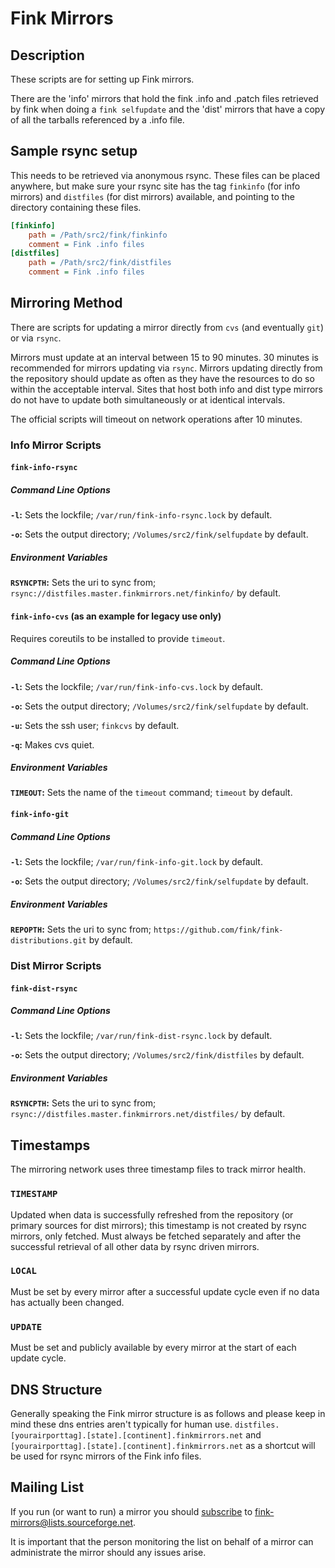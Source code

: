 # Fink Mirrors

## Description

These scripts are for setting up Fink mirrors.

There are the 'info' mirrors that hold the fink .info and .patch files retrieved by fink when doing a `fink selfupdate` and the 'dist' mirrors that have a copy of all the tarballs referenced by a .info file.

## Sample rsync setup

This needs to be retrieved via anonymous rsync. These files can be placed anywhere, but make sure your rsync site has the tag `finkinfo` (for info mirrors) and `distfiles` (for dist mirrors) available, and pointing to the directory containing these files.

```ini
[finkinfo]
	path = /Path/src2/fink/finkinfo
	comment = Fink .info files
[distfiles]
	path = /Path/src2/fink/distfiles
	comment = Fink .info files
```

## Mirroring Method

There are scripts for updating a mirror directly from `cvs` (and eventually `git`) or via `rsync`.

Mirrors must update at an interval between 15 to 90 minutes.
30 minutes is recommended for mirrors updating via `rsync`.
Mirrors updating directly from the repository should update as often as they have the resources to do so within the acceptable interval.
Sites that host both info and dist type mirrors do not have to update both simultaneously or at identical intervals.

The official scripts will timeout on network operations after 10 minutes.

### Info Mirror Scripts

#### `fink-info-rsync`

##### Command Line Options
**`-l`:** Sets the lockfile; `/var/run/fink-info-rsync.lock` by default.

**`-o`:** Sets the output directory; `/Volumes/src2/fink/selfupdate` by default.

##### Environment Variables
**`RSYNCPTH`:** Sets the uri to sync from; `rsync://distfiles.master.finkmirrors.net/finkinfo/` by default.

#### `fink-info-cvs` (as an example for legacy use only)
Requires coreutils to be installed to provide `timeout`.

##### Command Line Options
**`-l`:** Sets the lockfile; `/var/run/fink-info-cvs.lock` by default.

**`-o`:** Sets the output directory; `/Volumes/src2/fink/selfupdate` by default.

**`-u`:** Sets the ssh user; `finkcvs` by default.

**`-q`:** Makes cvs quiet.

##### Environment Variables
**`TIMEOUT`:** Sets the name of the `timeout` command; `timeout` by default.

#### `fink-info-git`

##### Command Line Options
**`-l`:** Sets the lockfile; `/var/run/fink-info-git.lock` by default.

**`-o`:** Sets the output directory; `/Volumes/src2/fink/selfupdate` by default.

##### Environment Variables
**`REPOPTH`:** Sets the uri to sync from; `https://github.com/fink/fink-distributions.git` by default.

### Dist Mirror Scripts

#### `fink-dist-rsync`

##### Command Line Options
**`-l`:** Sets the lockfile; `/var/run/fink-dist-rsync.lock` by default.

**`-o`:** Sets the output directory; `/Volumes/src2/fink/distfiles` by default.

##### Environment Variables
**`RSYNCPTH`:** Sets the uri to sync from; `rsync://distfiles.master.finkmirrors.net/distfiles/` by default.


## Timestamps

The mirroring network uses three timestamp files to track mirror health.

### `TIMESTAMP`
Updated when data is successfully refreshed from the repository (or primary sources for dist mirrors); this timestamp is not created by rsync mirrors, only fetched.
Must always be fetched separately and after the successful retrieval of all other data by rsync driven mirrors.

### `LOCAL`
Must be set by every mirror after a successful update cycle even if no data has actually been changed.

### `UPDATE`
Must be set and publicly available by every mirror at the start of each update cycle.

## DNS Structure

Generally speaking the Fink mirror structure is as follows and please keep in mind these dns entries aren't typically for human use. `distfiles.[yourairporttag].[state].[continent].finkmirrors.net` and `[yourairporttag].[state].[continent].finkmirrors.net` as a shortcut will be used for rsync mirrors of the Fink info files.

## Mailing List

If you run (or want to run) a mirror you should [subscribe](https://lists.sourceforge.net/lists/listinfo/fink-mirrors) to fink-mirrors@lists.sourceforge.net.

It is important that the person monitoring the list on behalf of a mirror can administrate the mirror should any issues arise.
